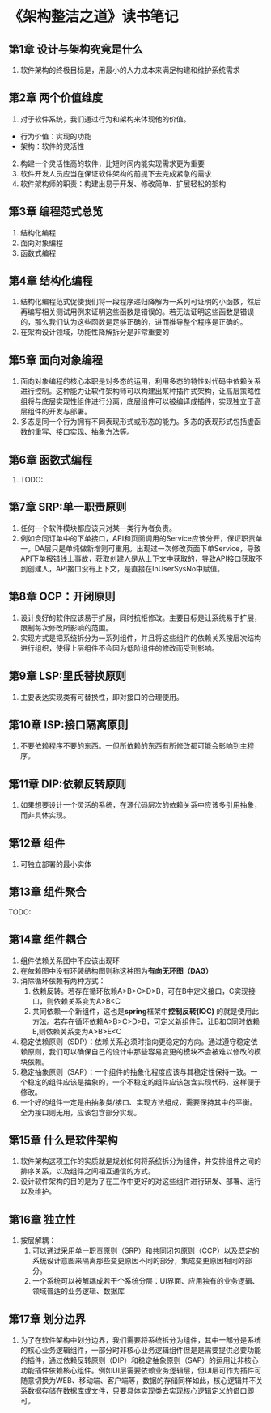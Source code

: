 # 《架构整洁之道》读书笔记

## 第1章 设计与架构究竟是什么
1. 软件架构的终极目标是，用最小的人力成本来满足构建和维护系统需求
## 第2章 两个价值维度
1. 对于软件系统，我们通过行为和架构来体现他的价值。
 - 行为价值：实现的功能
 - 架构：软件的灵活性
2. 构建一个灵活性高的软件，比短时间内能实现需求更为重要
3. 软件开发人员应当在保证软件架构的前提下去完成紧急的需求
4. 软件架构师的职责：构建出易于开发、修改简单、扩展轻松的架构
## 第3章 编程范式总览
1. 结构化编程
2. 面向对象编程
3. 函数式编程
## 第4章 结构化编程
1. 结构化编程范式促使我们将一段程序递归降解为一系列可证明的小函数，然后再编写相关测试用例来证明这些函数是错误的。若无法证明这些函数是错误的，那么我们认为这些函数是足够正确的，进而推导整个程序是正确的。
2. 在架构设计领域，功能性降解拆分是非常重要的
## 第5章 面向对象编程
1. 面向对象编程的核心本职是对多态的运用，利用多态的特性对代码中依赖关系进行控制。这种能力让软件架构师可以构建出某种插件式架构，让高层策略性组将与底层实现性组件进行分离，底层组件可以被编译成插件，实现独立于高层组件的开发与部署。
2. 多态是同一个行为拥有不同表现形式或形态的能力。多态的表现形式包括虚函数的重写、接口实现、抽象方法等。
## 第6章 函数式编程
1. TODO:
## 第7章 SRP:单一职责原则
1. 任何一个软件模块都应该只对某一类行为者负责。
2. 例如合同订单中的下单接口，API和页面调用的Service应该分开，保证职责单一。DA层只是单纯做新增则可重用。出现过一次修改页面下单Service，导致API下单报错线上事故，获取创建人是从上下文中获取的，导致API接口获取不到创建人，API接口没有上下文，是直接在InUserSysNo中赋值。
## 第8章 OCP：开闭原则
1. 设计良好的软件应该易于扩展，同时抗拒修改。主要目标是让系统易于扩展，限制每次修改所影响的范围。
2. 实现方式是把系统拆分为一系列组件，并且将这些组件的依赖关系按层次结构进行组织，使得上层组件不会因为低阶组件的修改而受到影响。
## 第9章 LSP:里氏替换原则
1. 主要表达实现类有可替换性，即对接口的合理使用。
## 第10章 ISP:接口隔离原则
1. 不要依赖程序不要的东西。一但所依赖的东西有所修改都可能会影响到主程序。
## 第11章 DIP:依赖反转原则
1. 如果想要设计一个灵活的系统，在源代码层次的依赖关系中应该多引用抽象，而非具体实现。
## 第12章 组件
1. 可独立部署的最小实体
## 第13章 组件聚合
TODO:
## 第14章 组件耦合
1. 组件依赖关系图中不应该出现环
2. 在依赖图中没有环装结构图则称这种图为**有向无环图（DAG）**
3. 消除循环依赖有两种方式：
   1. 依赖反转。若存在循环依赖A>B>C>D>B，可在B中定义接口，C实现接口，则依赖关系变为A>B<C
   2. 共同依赖一个新组件，这也是**spring**框架中**控制反转(IOC)** 的就是使用此方法。若存在循环依赖A>B>C>D>B，可定义新组件E，让B和C同时依赖E,则依赖关系变为A>B>E<C
4. 稳定依赖原则（SDP）：依赖关系必须时指向更稳定的方向。通过遵守稳定依赖原则，我们可以确保自己的设计中那些容易变更的模块不会被难以修改的模块依赖。
5. 稳定抽象原则（SAP）：一个组件的抽象化程度应该与其稳定性保持一致。一个稳定的组件应该是抽象的，一个不稳定的组件应该包含实现代码，这样便于修改。
6. 一个好的组件一定是由抽象类/接口、实现方法组成，需要保持其中的平衡。全为接口则无用，应该包含部分实现。
## 第15章 什么是软件架构
1. 软件架构这项工作的实质就是规划如何将系统拆分为组件，并安排组件之间的排序关系，以及组件之间相互通信的方式。
2. 设计软件架构的目的是为了在工作中更好的对这些组件进行研发、部署、运行以及维护。
## 第16章 独立性
1. 按层解耦：
   1. 可以通过采用单一职责原则（SRP）和共同闭包原则（CCP）以及既定的系统设计意图来隔离那些变更原因不同的部分，集成变更原因相同的部分。
   2. 一个系统可以被解耦成若干个系统分层：UI界面、应用独有的业务逻辑、领域普适的业务逻辑、数据库
## 第17章 划分边界
1. 为了在软件架构中划分边界，我们需要将系统拆分为组件，其中一部分是系统的核心业务逻辑组件，一部分时非核心业务逻辑组件但是是需要提供必要功能的插件，通过依赖反转原则（DIP）和稳定抽象原则（SAP）的运用让非核心功能插件依赖核心组件。例如UI层需要依赖业务逻辑层，但UI层可作为插件可随意切换为WEB、移动端、客户端等，数据的存储同样如此，核心逻辑并不关系数据存储在数据库或文件，只要具体实现类去实现核心逻辑定义的借口即可。
